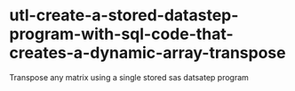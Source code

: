 # utl-create-a-stored-datastep-program-with-sql-code-that-creates-a-dynamic-array-transpose
Transpose any matrix using a single stored sas datsatep program
